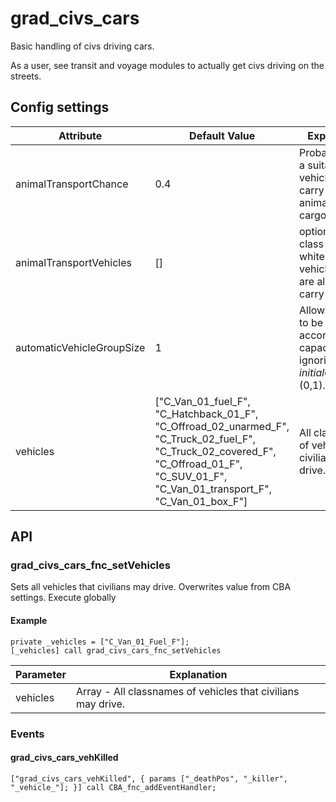 # grad\_civs\_cars

Basic handling of civs driving cars. 

As a user, see transit and voyage modules to actually get civs driving on the streets.

## Config settings

Attribute                | Default Value | Explanation
-------------------------|---------------|------------------------------------------------------------------------------------------------------------------------------------------------
animalTransportChance    | 0.4           | Probability that a suitable vehicle will carry some animals as cargo.
animalTransportVehicles  | []            | optional list of class names whitelisting vehicles that are allowed to carry animals
automaticVehicleGroupSize| 1             | Allow vehicles to be filled according to capacity, ignoring *initialGroupSize* (0,1).
vehicles                 | ["C_Van_01_fuel_F", "C_Hatchback_01_F", "C_Offroad_02_unarmed_F", "C_Truck_02_fuel_F", "C_Truck_02_covered_F", "C_Offroad_01_F", "C_SUV_01_F", "C_Van_01_transport_F", "C_Van_01_box_F"]            | All classnames of vehicles that civilians may drive.

## API

### grad_civs_cars_fnc_setVehicles

Sets all vehicles that civilians may drive. Overwrites value from CBA settings. Execute globally

#### Example

```sqf
private _vehicles = ["C_Van_01_Fuel_F"];
[_vehicles] call grad_civs_cars_fnc_setVehicles
```

Parameter | Explanation
----------|-------------------------------------------------------------
vehicles  | Array - All classnames of vehicles that civilians may drive.


### Events

#### grad_civs_cars_vehKilled

```sqf 
["grad_civs_cars_vehKilled", { params ["_deathPos", "_killer", "_vehicle_"]; }] call CBA_fnc_addEventHandler;
```
